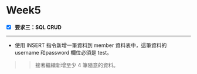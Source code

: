 # Week5

- [x] **要求三：SQL CRUD**
---------------------
* 使⽤ INSERT 指令新增⼀筆資料到 member 資料表中，這筆資料的 username 和password 欄位必須是 test。
 >>接著繼續新增⾄少 4 筆隨意的資料。
